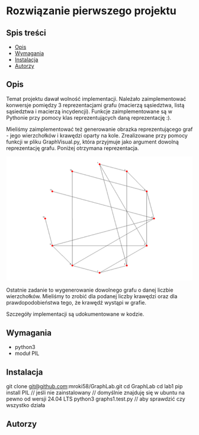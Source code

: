 # Rozwiązanie pierwszego projektu 

## Spis treści  
- [Opis](#opis)  
- [Wymagania](#wymagania)  
- [Instalacja](#instalacja)  
- [Autorzy](#autorzy)  

## Opis  
Temat projektu dawał wolność implementacji. Należało zaimplementować konwersje pomiędzy 3 reprezentacjami grafu (macierzą sąsiedztwa, listą sąsiedztwa i macierzą incydencji). Funkcje zaimplementowane są w Pythonie przy pomocy klas reprezentujących daną reprezentację :). 

Mieliśmy zaimplementować też generowanie obrazka reprezentującego graf - jego wierzchołków i krawędzi oparty na kole. Zrealizowane przy pomocy funkcji w pliku GraphVisual.py, która przyjmuje jako argument dowolną reprezentację grafu. Poniżej otrzymana reprezentacja.

![Screenshot](png/AdM.png)

Ostatnie zadanie to wygenerowanie dowolnego grafu o danej liczbie wierzchołków. Mieliśmy to zrobić dla podanej liczby krawędzi oraz dla prawdopodobieństwa tego, że krawędź wystąpi w grafie.

Szczegóły implementacji są udokumentowane w kodzie.

## Wymagania  
- python3
- moduł PIL

## Instalacja  
git clone git@github.com:mroki58/GraphLab.git
cd GraphLab
cd lab1
pip install PIL // jeśli nie zainstalowany // domyślnie znajduję się w ubuntu na pewno od wersji 24.04 LTS
python3 graphs1.test.py // aby sprawdzić czy wszystko działa

## Autorzy
